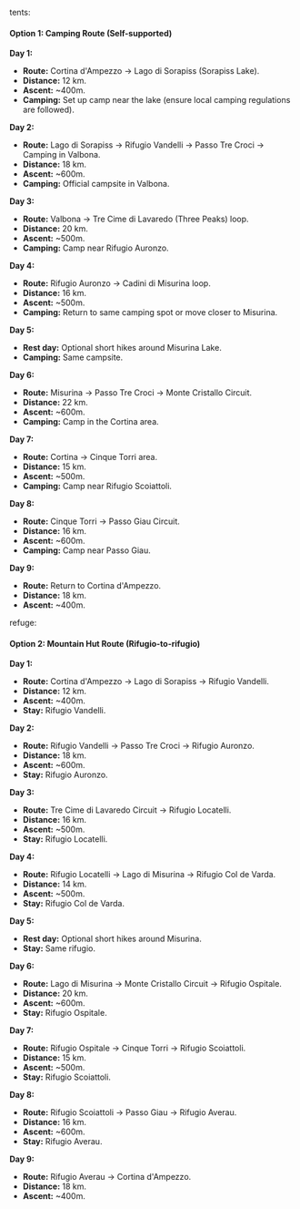 
tents:
#### **Option 1: Camping Route** (Self-supported)

**Day 1:**

- **Route:** Cortina d'Ampezzo → Lago di Sorapiss (Sorapiss Lake).
- **Distance:** 12 km.
- **Ascent:** ~400m.
- **Camping:** Set up camp near the lake (ensure local camping regulations are followed).

**Day 2:**

- **Route:** Lago di Sorapiss → Rifugio Vandelli → Passo Tre Croci → Camping in Valbona.
- **Distance:** 18 km.
- **Ascent:** ~600m.
- **Camping:** Official campsite in Valbona.

**Day 3:**

- **Route:** Valbona → Tre Cime di Lavaredo (Three Peaks) loop.
- **Distance:** 20 km.
- **Ascent:** ~500m.
- **Camping:** Camp near Rifugio Auronzo.

**Day 4:**

- **Route:** Rifugio Auronzo → Cadini di Misurina loop.
- **Distance:** 16 km.
- **Ascent:** ~500m.
- **Camping:** Return to same camping spot or move closer to Misurina.

**Day 5:**

- **Rest day:** Optional short hikes around Misurina Lake.
- **Camping:** Same campsite.

**Day 6:**

- **Route:** Misurina → Passo Tre Croci → Monte Cristallo Circuit.
- **Distance:** 22 km.
- **Ascent:** ~600m.
- **Camping:** Camp in the Cortina area.

**Day 7:**

- **Route:** Cortina → Cinque Torri area.
- **Distance:** 15 km.
- **Ascent:** ~500m.
- **Camping:** Camp near Rifugio Scoiattoli.

**Day 8:**

- **Route:** Cinque Torri → Passo Giau Circuit.
- **Distance:** 16 km.
- **Ascent:** ~600m.
- **Camping:** Camp near Passo Giau.

**Day 9:**

- **Route:** Return to Cortina d'Ampezzo.
- **Distance:** 18 km.
- **Ascent:** ~400m.

refuge:
#### **Option 2: Mountain Hut Route** (Rifugio-to-rifugio)

**Day 1:**

- **Route:** Cortina d'Ampezzo → Lago di Sorapiss → Rifugio Vandelli.
- **Distance:** 12 km.
- **Ascent:** ~400m.
- **Stay:** Rifugio Vandelli.

**Day 2:**

- **Route:** Rifugio Vandelli → Passo Tre Croci → Rifugio Auronzo.
- **Distance:** 18 km.
- **Ascent:** ~600m.
- **Stay:** Rifugio Auronzo.

**Day 3:**

- **Route:** Tre Cime di Lavaredo Circuit → Rifugio Locatelli.
- **Distance:** 16 km.
- **Ascent:** ~500m.
- **Stay:** Rifugio Locatelli.

**Day 4:**

- **Route:** Rifugio Locatelli → Lago di Misurina → Rifugio Col de Varda.
- **Distance:** 14 km.
- **Ascent:** ~500m.
- **Stay:** Rifugio Col de Varda.

**Day 5:**

- **Rest day:** Optional short hikes around Misurina.
- **Stay:** Same rifugio.

**Day 6:**

- **Route:** Lago di Misurina → Monte Cristallo Circuit → Rifugio Ospitale.
- **Distance:** 20 km.
- **Ascent:** ~600m.
- **Stay:** Rifugio Ospitale.

**Day 7:**

- **Route:** Rifugio Ospitale → Cinque Torri → Rifugio Scoiattoli.
- **Distance:** 15 km.
- **Ascent:** ~500m.
- **Stay:** Rifugio Scoiattoli.

**Day 8:**

- **Route:** Rifugio Scoiattoli → Passo Giau → Rifugio Averau.
- **Distance:** 16 km.
- **Ascent:** ~600m.
- **Stay:** Rifugio Averau.

**Day 9:**

- **Route:** Rifugio Averau → Cortina d'Ampezzo.
- **Distance:** 18 km.
- **Ascent:** ~400m.